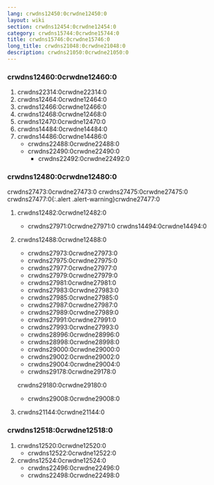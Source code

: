 ```yaml
---
lang: crwdns12450:0crwdne12450:0
layout: wiki
section: crwdns12454:0crwdne12454:0
category: crwdns15744:0crwdne15744:0
title: crwdns15746:0crwdne15746:0
long_title: crwdns21048:0crwdne21048:0
description: crwdns21050:0crwdne21050:0
---
```


### crwdns12460:0crwdne12460:0
1. crwdns22314:0crwdne22314:0
1. crwdns12464:0crwdne12464:0
1. crwdns12466:0crwdne12466:0
1. crwdns12468:0crwdne12468:0
1. crwdns12470:0crwdne12470:0
1. crwdns14484:0crwdne14484:0
1. crwdns14486:0crwdne14486:0
   - crwdns22488:0crwdne22488:0
   - crwdns22490:0crwdne22490:0
      - crwdns22492:0crwdne22492:0

### crwdns12480:0crwdne12480:0

crwdns27473:0crwdne27473:0 crwdns27475:0crwdne27475:0
crwdns27477:0{:.alert .alert-warning}crwdne27477:0

1. crwdns12482:0crwdne12482:0
   - crwdns27971:0crwdne27971:0 crwdns14494:0crwdne14494:0

1. crwdns12488:0crwdne12488:0
   - crwdns27973:0crwdne27973:0
   - crwdns27975:0crwdne27975:0
   - crwdns27977:0crwdne27977:0
   - crwdns27979:0crwdne27979:0
   - crwdns27981:0crwdne27981:0
   - crwdns27983:0crwdne27983:0
   - crwdns27985:0crwdne27985:0
   - crwdns27987:0crwdne27987:0
   - crwdns27989:0crwdne27989:0
   - crwdns27991:0crwdne27991:0
   - crwdns27993:0crwdne27993:0
   - crwdns28996:0crwdne28996:0
   - crwdns28998:0crwdne28998:0
   - crwdns29000:0crwdne29000:0
   - crwdns29002:0crwdne29002:0
   - crwdns29004:0crwdne29004:0
   - crwdns29178:0crwdne29178:0

   crwdns29180:0crwdne29180:0
      - crwdns29008:0crwdne29008:0
1. crwdns21144:0crwdne21144:0

### crwdns12518:0crwdne12518:0
1. crwdns12520:0crwdne12520:0
   - crwdns12522:0crwdne12522:0
1. crwdns12524:0crwdne12524:0
   - crwdns22496:0crwdne22496:0
   - crwdns22498:0crwdne22498:0
